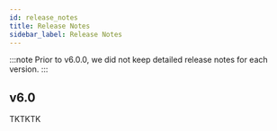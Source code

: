 ```yaml
---
id: release_notes
title: Release Notes
sidebar_label: Release Notes
---
```


:::note
Prior to v6.0.0, we did not keep detailed release notes for each version.
:::

## v6.0

TKTKTK
